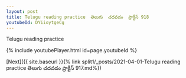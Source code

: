 ```yaml
---
layout: post
title: Telugu reading practice  తెలుగు  చదవడం  ప్రాక్టీస్ 918
youtubeId: DYiioytgeCg
---
```

 
 
Telugu reading practice
 
 
 
 
 


{% include youtubePlayer.html id=page.youtubeId %}
 
[Next]({{ site.baseurl }}{% link  split1/_posts/2021-04-01-Telugu reading practice  తెలుగు  చదవడం  ప్రాక్టీస్ 917.md%})
 
